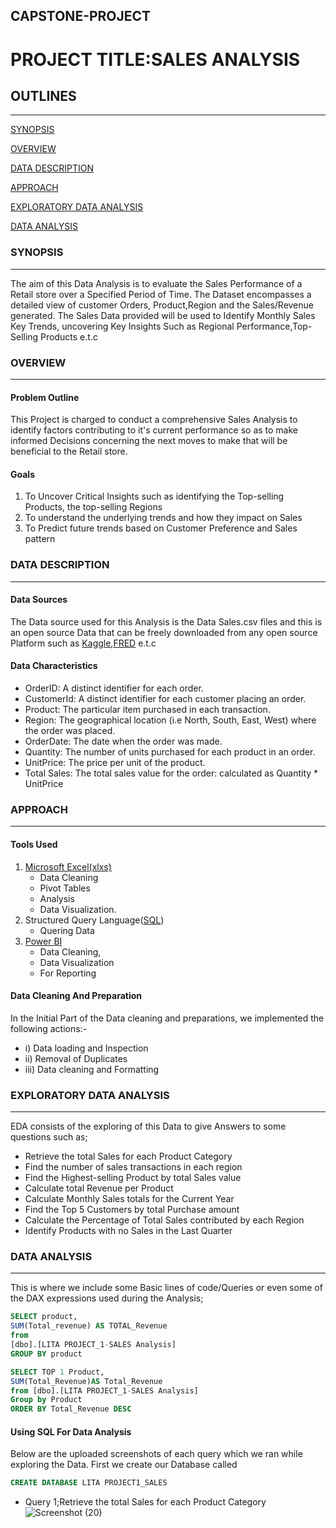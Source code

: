 ## CAPSTONE-PROJECT
# PROJECT TITLE:SALES ANALYSIS

## OUTLINES
---
[SYNOPSIS](#synopsis)

[OVERVIEW](#overview)

[DATA DESCRIPTION](#data-description)

[APPROACH](#approach)

[EXPLORATORY DATA ANALYSIS](#exploratory-data-analysis)

[DATA ANALYSIS](#data-analysis)


### SYNOPSIS
---
The aim of this Data Analysis is to evaluate the Sales Performance of a Retail store over a Specified Period of Time. The Dataset encompasses a detailed view of customer Orders, Product,Region and the Sales/Revenue generated. The Sales Data provided will be used to Identify Monthly Sales Key Trends, uncovering Key Insights Such as Regional Performance,Top-Selling Products e.t.c


### OVERVIEW
---
#### Problem Outline
This Project is charged to conduct a comprehensive Sales Analysis to identify  factors contributing to it's current performance so as to make informed Decisions concerning the next moves to make that will be beneficial to the Retail store.

#### Goals
1) To Uncover Critical Insights such as identifying the Top-selling Products, the top-selling Regions
2) To understand the underlying trends and how they impact on Sales
3) To Predict future trends based on Customer Preference and Sales pattern

### DATA DESCRIPTION
---
#### Data Sources
The Data source used for this Analysis is the Data Sales.csv files and this is an open source Data that can be freely downloaded from any open source Platform such as [Kaggle](https://www.kaggle.com/datasets),[FRED](https://appsource.microsoft.com/en-us/product/office365/wa200003692?tab=overview) e.t.c

#### Data Characteristics
- OrderID: A distinct identifier for each order.
- CustomerId: A distinct identifier for each customer placing an order.
- Product: The particular item purchased in each transaction.
- Region: The geographical location (i.e North, South, East, West) where the order was placed.
- OrderDate: The date when the order was made.
- Quantity: The number of units purchased for each product in an order.
- UnitPrice: The price per unit of the product.
- Total Sales: The total sales value for the order: calculated as Quantity * UnitPrice


### APPROACH
---
#### Tools Used
1) [Microsoft Excel(xlxs)](https://www.microsoft.com/en-us/microsoft-365/excel)
   - Data Cleaning
   - Pivot Tables
   - Analysis
   - Data Visualization.
2) Structured Query Language([SQL](https://www.microsoft.com/en-us/sql-server/sql-server-2022))
   - Quering Data
3) [Power BI](https://www.microsoft.com/en-us/power-platform/products/power-bi/downloads)
   - Data Cleaning,
   - Data Visualization
   - For Reporting

#### Data Cleaning And Preparation
In the Initial Part of the Data cleaning and preparations, we implemented the following actions:-
- i) Data loading and Inspection
- ii) Removal of Duplicates
- iii) Data cleaning and Formatting


### EXPLORATORY DATA ANALYSIS
---
EDA consists of the exploring of this Data to give Answers to some questions such as;
- Retrieve the total Sales for each Product Category
- Find the number of sales transactions in each region
- Find the Highest-selling Product by total Sales value
- Calculate total Revenue per Product
- Calculate Monthly Sales totals for the Current Year
- Find the Top 5 Customers by total Purchase amount
- Calculate the Percentage of Total Sales contributed by each Region
- Identify Products with no Sales in the Last Quarter

### DATA ANALYSIS
---
This is where we include some Basic lines of code/Queries or even some of the DAX expressions used during the Analysis;
```SQL
SELECT product,
SUM(Total_revenue) AS TOTAL_Revenue
from
[dbo].[LITA PROJECT_1-SALES Analysis]
GROUP BY product
```
```SQL
SELECT TOP 1 Product,
SUM(Total_Revenue)AS Total_Revenue
from [dbo].[LITA PROJECT_1-SALES Analysis]
Group by Product
ORDER BY Total_Revenue DESC
```
#### Using SQL For Data Analysis
Below are the uploaded screenshots of each query which we ran while exploring the Data.
First we create our Database called 
```SQL
CREATE DATABASE LITA PROJECT1_SALES
```
- Query 1;Retrieve the total Sales for each Product Category
 ![Screenshot (20)](https://github.com/user-attachments/assets/1341cac3-fc96-4021-ac3d-fcc1a2b99c1e)
